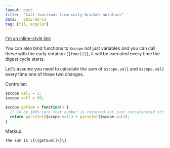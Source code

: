 ```yaml
---
layout: post
title:  "Call functions from curly bracket notation"
date:   2015-02-11
tag: [til, angular]
---
```

[I'm an inline-style link](www.mydeeplink.com/?tourID=12345)

You can also bind functions to `$scope` not just variables and you can call these with the curly notation `{{func()}}`, it will
be executed every time the digest cycle starts.

Let's assume you need to calculate the sum of `$scope.val1` and `$scope.val2` every time one of these two changes.

Controller:

```javascript
$scope.val1 = 1;
$scope.val2 = 99;

$scope.getSum = function() {
  // To be 100% sure that number is returned not just concatinated strings
  return parseInt($scope.val1) + parseInt($scope.val2);
}
```

Markup:

```
The sum is \{\{getSum()\}\}
```
